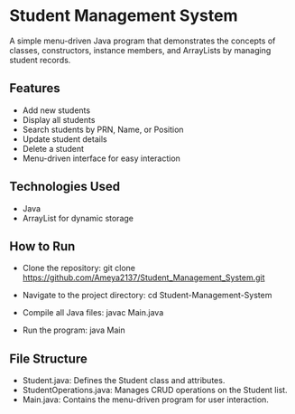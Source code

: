 # Student Management System
A simple menu-driven Java program that demonstrates the concepts of classes, constructors, instance members, and ArrayLists by managing student records.

## Features

- Add new students
- Display all students
- Search students by PRN, Name, or Position
- Update student details
- Delete a student
- Menu-driven interface for easy interaction

## Technologies Used

- Java
- ArrayList for dynamic storage

## How to Run

- Clone the repository: git clone https://github.com/Ameya2137/Student_Management_System.git

- Navigate to the project directory: cd Student-Management-System

- Compile all Java files: javac Main.java

- Run the program: java Main

## File Structure

- Student.java: Defines the Student class and attributes.
- StudentOperations.java: Manages CRUD operations on the Student list.
- Main.java: Contains the menu-driven program for user interaction.
